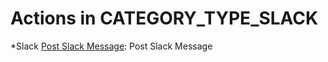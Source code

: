 # Actions in CATEGORY_TYPE_SLACK
*Slack [Post Slack Message](https://github.com/unskript/Awesome-CloudOps-Automation/tree/master/Slack/legos/slack_post_message/slack_post_message.py): Post Slack Message

